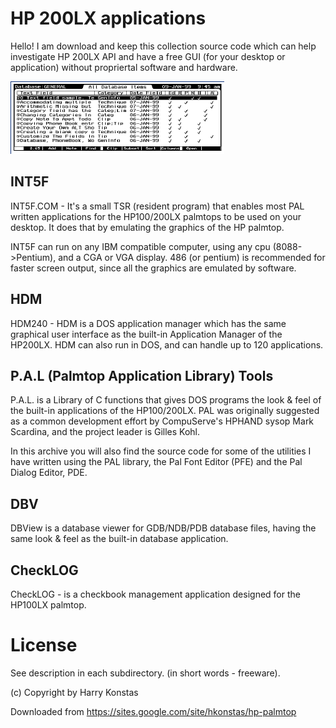 # HP 200LX applications

Hello! I am download and keep this collection source code which
can help investigate HP 200LX API and have a free GUI (for your
desktop or application) without propriertal software and hardware.

![Screenshot](https://github.com/DosWorld/hkonstas200lx/raw/master/dbv.gif)

## INT5F

INT5F.COM - It's a small TSR (resident program) that enables most
PAL written applications for the HP100/200LX palmtops
to be used on your desktop. It does that by emulating
the graphics of the HP palmtop.

INT5F can run on any IBM compatible computer, using any
cpu (8088->Pentium), and a CGA or VGA display. 486
(or pentium) is recommended for faster screen output,
since all the graphics are emulated by software.

## HDM

HDM240 - HDM is a DOS application manager which has the same
graphical user interface as the built-in Application
Manager of the HP200LX. HDM can also run in DOS, and can
handle up to 120 applications.

## P.A.L  (Palmtop Application Library) Tools

P.A.L. is a Library of C functions that gives DOS programs the look & feel
of the built-in applications of the HP100/200LX. PAL was originally
suggested as a common development effort by CompuServe's HPHAND sysop
Mark Scardina, and the project leader is Gilles Kohl.

In this archive you will also find the source code for some of the
utilities I have written using the PAL library, the Pal Font Editor
(PFE) and the Pal Dialog Editor, PDE.

## DBV

DBView is a database viewer for GDB/NDB/PDB database
files, having the same look & feel as the built-in
database application.

## CheckLOG

CheckLOG - is a checkbook management application designed for
the HP100LX palmtop.

# License 

See description in each subdirectory. (in short words - freeware).

(c) Copyright by Harry Konstas

Downloaded from https://sites.google.com/site/hkonstas/hp-palmtop

